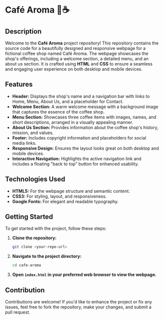# Café Aroma 🌟☕

## Description

Welcome to the **Café Aroma** project repository! This repository contains the source code for a beautifully designed and responsive webpage for a fictional coffee shop named Café Aroma. The webpage showcases the shop's offerings, including a welcome section, a detailed menu, and an about us section. It is crafted using **HTML** and **CSS** to ensure a seamless and engaging user experience on both desktop and mobile devices.

## Features

- **Header:** Displays the shop's name and a navigation bar with links to Home, Menu, About Us, and a placeholder for Contact.
- **Welcome Section:** A warm welcome message with a background image that captures the essence of the coffee shop.
- **Menu Section:** Showcases three coffee items with images, names, and short descriptions, arranged in a visually appealing manner.
- **About Us Section:** Provides information about the coffee shop's history, mission, and values.
- **Footer:** Includes copyright information and placeholders for social media links.
- **Responsive Design:** Ensures the layout looks great on both desktop and mobile devices.
- **Interactive Navigation:** Highlights the active navigation link and includes a floating "back to top" button for enhanced usability.

## Technologies Used

- **HTML5:** For the webpage structure and semantic content.
- **CSS3:** For styling, layout, and responsiveness.
- **Google Fonts:** For elegant and readable typography.

## Getting Started

To get started with the project, follow these steps:

1. **Clone the repository:**
   ```bash
   git clone <your-repo-url>
   ```
2. **Navigate to the project directory:**
   ```bash
   cd cafe-aroma
   ```
3. **Open `index.html` in your preferred web browser to view the webpage.**

## Contribution

Contributions are welcome! If you'd like to enhance the project or fix any issues, feel free to fork the repository, make your changes, and submit a pull request.

